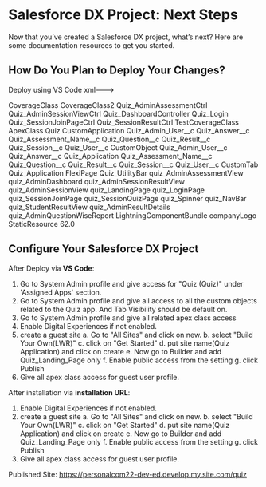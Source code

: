 # Salesforce DX Project: Next Steps

Now that you’ve created a Salesforce DX project, what’s next? Here are some documentation resources to get you started.

## How Do You Plan to Deploy Your Changes?
Deploy using VS Code
xml--->
<?xml version="1.0" encoding="UTF-8" standalone="yes"?>
<Package xmlns="http://soap.sforce.com/2006/04/metadata">
	<types>
		<members>CoverageClass</members>
		<members>CoverageClass2</members>
		<members>Quiz_AdminAssessmentCtrl</members>
		<members>Quiz_AdminSessionViewCtrl</members>
		<members>Quiz_DashboardController</members>
		<members>Quiz_Login</members>
		<members>Quiz_SessionJoinPageCtrl</members>
		<members>Quiz_SessionResultCtrl</members>
		<members>TestCoverageClass</members>
		<name>ApexClass</name>
	</types>
	<types>
		<members>Quiz</members>
		<name>CustomApplication</name>
	</types>
	<types>
		<members>Quiz_Admin_User__c</members>
		<members>Quiz_Answer__c</members>
		<members>Quiz_Assessment_Name__c</members>
		<members>Quiz_Question__c</members>
		<members>Quiz_Result__c</members>
		<members>Quiz_Session__c</members>
		<members>Quiz_User__c</members>
		<name>CustomObject</name>
	</types>
	<types>
		<members>Quiz_Admin_User__c</members>
		<members>Quiz_Answer__c</members>
		<members>Quiz_Application</members>
		<members>Quiz_Assessment_Name__c</members>
		<members>Quiz_Question__c</members>
		<members>Quiz_Result__c</members>
		<members>Quiz_Session__c</members>
		<members>Quiz_User__c</members>
		<name>CustomTab</name>
	</types>
	<types>
		<members>Quiz_Application</members>
		<name>FlexiPage</name>
		<members>Quiz_UtilityBar</members>
	</types>
	<types>
		<members>quiz_AdminAssessmentView</members>
		<members>quiz_AdminDashboard</members>
		<members>quiz_AdminSessionResultView</members>
		<members>quiz_AdminSessionView</members>
		<members>quiz_LandingPage</members>
		<members>quiz_LoginPage</members>
		<members>quiz_SessionJoinPage</members>
		<members>quiz_SessionQuizPage</members>
		<members>quiz_Spinner</members>
		<members>quiz_NavBar</members>
		<members>quiz_StudentResultView</members>
		<members>quiz_AdminResultDetails</members>
		<members>quiz_AdminQuestionWiseReport</members>
		<name>LightningComponentBundle</name>
	</types>
	<types>
		<members>companyLogo</members>
		<name>StaticResource</name>
	</types>
	<version>62.0</version>
</Package>

## Configure Your Salesforce DX Project
After Deploy via **VS Code**:
1. Go to System Admin profile and give access for "Quiz (Quiz)" under 'Assigned Apps' section.
2. Go to System Admin profile and give all access to all the custom objects related to the Quiz app. And Tab Visibility should be default on.
3. Go to System Admin profile and give all related apex class access
4. Enable Digital Experiences if not enabled.
5. create a guest site 
	a. Go to "All Sites" and click on new.
	b. select "Build Your Own(LWR)"
	c. click on "Get Started"
	d. put site name(Quiz Application) and click on create
	e. Now go to Builder and add Quiz_Landing_Page only
	f. Enable public access from the setting
	g. click Publish
6. Give all apex class access for guest user profile.

After installation via **installation URL**:
1. Enable Digital Experiences if not enabled.
2. create a guest site 
	a. Go to "All Sites" and click on new.
	b. select "Build Your Own(LWR)"
	c. click on "Get Started"
	d. put site name(Quiz Application) and click on create
	e. Now go to Builder and add Quiz_Landing_Page only
	f. Enable public access from the setting
	g. click Publish
3. Give all apex class access for guest user profile.
	

Published Site: https://personalcom22-dev-ed.develop.my.site.com/quiz

